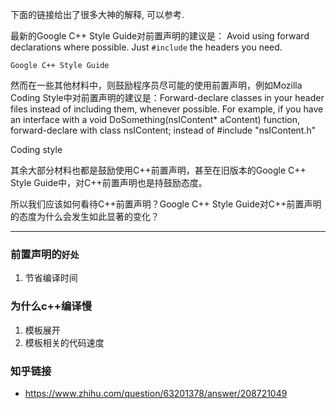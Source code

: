 

下面的链接给出了很多大神的解释, 可以参考.


最新的Google C++ Style Guide对前置声明的建议是：
Avoid using forward declarations where possible. Just `#include` the headers you need.

`Google C++ Style Guide`

然而在一些其他材料中，则鼓励程序员尽可能的使用前置声明，例如Mozilla Coding Style中对前置声明的建议是：Forward-declare classes in your header files instead of including them, whenever possible. For example, if you have an interface with a void DoSomething(nsIContent* aContent) function, forward-declare with class nsIContent; instead of #include "nsIContent.h"

Coding style

其余大部分材料也都是鼓励使用C++前置声明，甚至在旧版本的Google C++ Style Guide中，对C++前置声明也是持鼓励态度。

所以我们应该如何看待C++前置声明？Google C++ Style Guide对C++前置声明的态度为什么会发生如此显著的变化？


---


### 前置声明的`好处`
1. 节省编译时间

### 为什么c++编译慢
1. 模板展开
2. 模板相关的代码速度


### 知乎链接
- https://www.zhihu.com/question/63201378/answer/208721049
